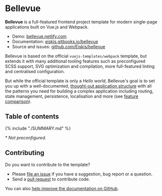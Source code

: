 
# Bellevue

**Bellevue** is a full-featured frontend project template for modern single-page applications built on Vue.js and Webpack.

- Demo: [bellevue.netlify.com](https://bellevue.netlify.com/demo)
- Documentation: [eiskis.gitbooks.io/bellevue](https://eiskis.gitbooks.io/bellevue/)
- Source and issues: [github.com/Eiskis/bellevue](https://github.com/Eiskis/bellevue)

Bellevue is based on the official `vuejs-templates/webpack` template, but extends it with many additional tooling features such as preconfigured SCSS support, SVG optimization and compilation, more full-featured linting and centralised configuration.

But while the official template is only a _Hello world_, Bellevue's goal is to set you up with a well-documented, [thought-out application structure](./app/overview.md) with all the patterns you need for building a complex application including routing, state management, persistence, localisation and more (see [feature comparison](./overview/comparison.md)).

## Table of contents

{% include "./SUMMARY.md" %}

_* Not preconfigured._

## Contributing

Do you want to contribute to the template?

- Please [file an issue](https://github.com/Eiskis/bellevue/issues) if you have a suggestion, bug report or a question.
- Send a [pull request](https://github.com/Eiskis/bellevue/pulls) to contribute code.

You can also [help improve the documentation on GitHub](https://github.com/Eiskis/bellevue-docs).
